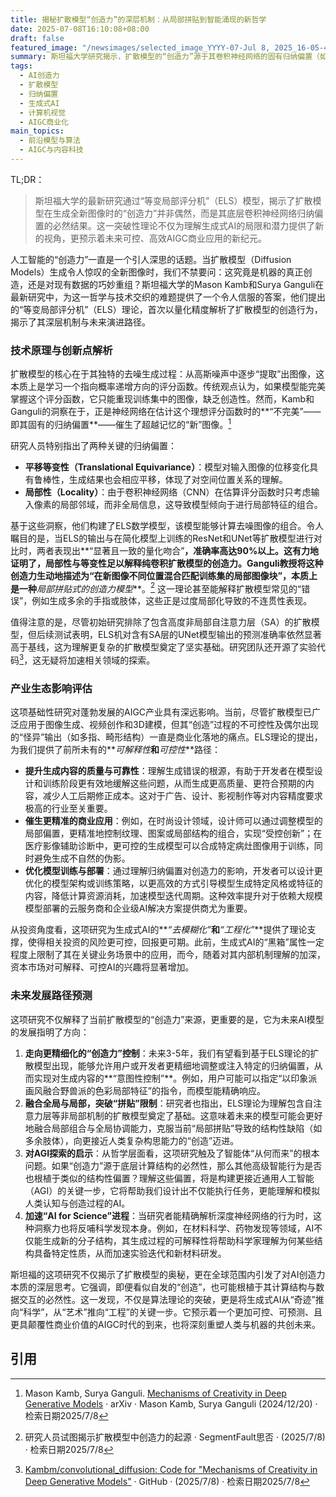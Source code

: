 ```yaml
---
title: 揭秘扩散模型“创造力”的深层机制：从局部拼贴到智能涌现的新哲学
date: 2025-07-08T16:10:08+08:00
draft: false
featured_image: "/newsimages/selected_image_YYYY-07-Jul 8, 2025_16-05-43-558.jpg"
summary: 斯坦福大学研究揭示，扩散模型的“创造力”源于其卷积神经网络的固有归纳偏置（如局部性和平移等变性），而非随机涌现。新提出的“等变局部评分机”（ELS）模型以90%以上精度解释了这一机制，不仅为理解AI生成内容的错误提供了理论依据，更为未来开发更可控、高质量的AIGC产品和加速通用人工智能探索奠定了基础，预示着生成式AI商业化和工程化应用的巨大飞跃。
tags: 
  - AI创造力
  - 扩散模型
  - 归纳偏置
  - 生成式AI
  - 计算机视觉
  - AIGC商业化
main_topics: 
  - 前沿模型与算法
  - AIGC与内容科技
---
```


TL;DR：
>斯坦福大学的最新研究通过“等变局部评分机”（ELS）模型，揭示了扩散模型在生成全新图像时的“创造力”并非偶然，而是其底层卷积神经网络归纳偏置的必然结果。这一突破性理论不仅为理解生成式AI的局限和潜力提供了新的视角，更预示着未来可控、高效AIGC商业应用的新纪元。

人工智能的“创造力”一直是一个引人深思的话题。当扩散模型（Diffusion Models）生成令人惊叹的全新图像时，我们不禁要问：这究竟是机器的真正创造，还是对现有数据的巧妙重组？斯坦福大学的Mason Kamb和Surya Ganguli在最新研究中，为这一哲学与技术交织的难题提供了一个令人信服的答案，他们提出的“等变局部评分机”（ELS）理论，首次以量化精度解析了扩散模型的创造行为，揭示了其深层机制与未来演进路径。

### 技术原理与创新点解析

扩散模型的核心在于其独特的去噪生成过程：从高斯噪声中逐步“提取”出图像，这本质上是学习一个指向概率递增方向的评分函数。传统观点认为，如果模型能完美掌握这个评分函数，它只能重现训练集中的图像，缺乏创造性。然而，Kamb和Ganguli的洞察在于，正是神经网络在估计这个理想评分函数时的**“不完美”——即其固有的归纳偏置**——催生了超越记忆的“新”图像。[^1]

研究人员特别指出了两种关键的归纳偏置：
*   **平移等变性（Translational Equivariance）**：模型对输入图像的位移变化具有鲁棒性，生成结果也会相应平移，体现了对空间位置关系的理解。
*   **局部性（Locality）**：由于卷积神经网络（CNN）在估算评分函数时只考虑输入像素的局部邻域，而非全局信息，这导致模型倾向于进行局部特征的组合。

基于这些洞察，他们构建了ELS数学模型，该模型能够计算去噪图像的组合。令人瞩目的是，当ELS的输出与在简化模型上训练的ResNet和UNet等扩散模型进行对比时，两者表现出**“显著且一致的量化吻合”**，准确率高达90%以上。这有力地证明了，局部性与等变性足以解释纯卷积扩散模型的创造力。Ganguli教授将这种创造力生动地描述为“在新图像不同位置混合匹配训练集的局部图像块”，本质上是一种**_局部拼贴式的创造力模型_**。[^2] 这一理论甚至能解释扩散模型常见的“错误”，例如生成多余的手指或肢体，这些正是过度局部化导致的不连贯性表现。

值得注意的是，尽管初始研究排除了包含高度非局部自注意力层（SA）的扩散模型，但后续测试表明，ELS机对含有SA层的UNet模型输出的预测准确率依然显著高于基线，这为理解更复杂的扩散模型奠定了坚实基础。研究团队还开源了实验代码[^3]，这无疑将加速相关领域的探索。

### 产业生态影响评估

这项基础性研究对蓬勃发展的AIGC产业具有深远影响。当前，尽管扩散模型已广泛应用于图像生成、视频创作和3D建模，但其“创造”过程的不可控性及偶尔出现的“怪异”输出（如多指、畸形结构）一直是商业化落地的痛点。ELS理论的提出，为我们提供了前所未有的**_可解释性_**和**_可控性_**路径：

*   **提升生成内容的质量与可靠性**：理解生成错误的根源，有助于开发者在模型设计和训练阶段更有效地缓解这些问题，从而生成更高质量、更符合预期的内容，减少人工后期修正成本。这对于广告、设计、影视制作等对内容精度要求极高的行业至关重要。
*   **催生更精准的商业应用**：例如，在时尚设计领域，设计师可以通过调整模型的局部偏置，更精准地控制纹理、图案或局部结构的组合，实现“受控创新”；在医疗影像辅助诊断中，更可控的生成模型可以合成特定病灶图像用于训练，同时避免生成不自然的伪影。
*   **优化模型训练与部署**：通过理解归纳偏置对创造力的影响，开发者可以设计更优化的模型架构或训练策略，以更高效的方式引导模型生成特定风格或特征的内容，降低计算资源消耗，加速模型迭代周期。这种效率提升对于依赖大规模模型部署的云服务商和企业级AI解决方案提供商尤为重要。

从投资角度看，这项研究为生成式AI的**_“去模糊化”_**和**_“工程化”_**提供了理论支撑，使得相关投资的风险更可控，回报更可期。此前，生成式AI的“黑箱”属性一定程度上限制了其在关键业务场景中的应用，而今，随着对其内部机制理解的加深，资本市场对可解释、可控AI的兴趣将显著增加。

### 未来发展路径预测

这项研究不仅解释了当前扩散模型的“创造力”来源，更重要的是，它为未来AI模型的发展指明了方向：

1.  **走向更精细化的“创造力”控制**：未来3-5年，我们有望看到基于ELS理论的扩散模型出现，能够允许用户或开发者更精细地调整或注入特定的归纳偏置，从而实现对生成内容的**“意图性控制”**。例如，用户可能可以指定“以印象派画风融合野兽派的色彩局部特征”的指令，而模型能精确响应。
2.  **融合全局与局部，突破“拼贴”限制**：研究者也指出，ELS理论为理解包含自注意力层等非局部机制的扩散模型奠定了基础。这意味着未来的模型可能会更好地融合局部组合与全局协调能力，克服当前“局部拼贴”导致的结构性缺陷（如多余肢体），向更接近人类复杂构思能力的“创造”迈进。
3.  **对AGI探索的启示**：从哲学层面看，这项研究触及了智能体“从何而来”的根本问题。如果“创造力”源于底层计算结构的必然性，那么其他高级智能行为是否也根植于类似的结构性偏置？理解这些偏置，将是构建更接近通用人工智能（AGI）的关键一步，它将帮助我们设计出不仅能执行任务，更能理解和模拟人类认知与创造过程的AI。
4.  **加速“AI for Science”进程**：当研究者能精确解析深度神经网络的行为时，这种洞察力也将反哺科学发现本身。例如，在材料科学、药物发现等领域，AI不仅能生成新的分子结构，其生成过程的可解释性将帮助科学家理解为何某些结构具备特定性质，从而加速实验迭代和新材料研发。

斯坦福的这项研究不仅揭示了扩散模型的奥秘，更在全球范围内引发了对AI创造力本质的深层思考。它强调，即便看似自发的“创造”，也可能根植于其计算结构与数据交互的必然性。这一发现，不仅是算法理论的突破，更是将生成式AI从“奇迹”推向“科学”，从“艺术”推向“工程”的关键一步。它预示着一个更加可控、可预测、且更具颠覆性商业价值的AIGC时代的到来，也将深刻重塑人类与机器的共创未来。

## 引用

[^1]: Mason Kamb, Surya Ganguli. [Mechanisms of Creativity in Deep Generative Models](https://arxiv.org/abs/2412.20292) · arXiv · Mason Kamb, Surya Ganguli (2024/12/20) · 检索日期2025/7/8
[^2]: 研究人员试图揭示扩散模型中创造力的起源 · SegmentFault思否 · (2025/7/8) · 检索日期2025/7/8
[^3]: [Kambm/convolutional_diffusion: Code for "Mechanisms of Creativity in Deep Generative Models"](https://github.com/Kambm/convolutional_diffusion) · GitHub · (2025/7/8) · 检索日期2025/7/8
[^4]: Researchers Attempt to Uncover the Origin of Creativity in Diffusion Models · InfoQ · (2025/7/8) · 检索日期2025/7/8

